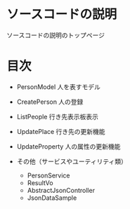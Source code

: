 # ソースコードの説明 #

ソースコードの説明のトップページ


# 目次 #

  * PersonModel 人を表すモデル
  * CreatePerson 人の登録
  * ListPeople 行き先表示板表示
  * UpdatePlace 行き先の更新機能
  * UpdateProperty 人の属性の更新機能

  * その他（サービスやユーティリティ類）
    * PersonService
    * ResultVo
    * AbstractJsonController
    * JsonDataSample